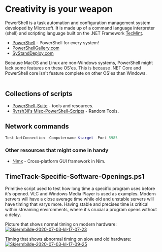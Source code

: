 # Creativity is your weapon

PowerShell is a task automation and configuration management system developed by Microsoft. It is made up of a command language interpreter (shell) and scripting language built on the .NET Framework [TecMint](https://www.tecmint.com/install-powershell-in-linux/).

- [PowerShell](https://github.com/PowerShell/PowerShell) - PowerShell for every system!
- [PowerShellGallery.com](https://www.powershellgallery.com)
- [SyStandDeploy.com](http://www.systanddeploy.com)

Because MacOS and Linux are non-Windows systems, PowerShell might lack some features on these OS'es. This is because .NET Core and PowerShell core isn't feature complete on other OS'es than Windows.
<br >
<br >

## Collections of scripts
- [PowerShell-Suite](https://github.com/FuzzySecurity/PowerShell-Suite) - tools and resources.
- [Rvrsh3ll's Misc-PowerShell-Scripts](https://github.com/rvrsh3ll/Misc-Powershell-Scripts) - Random Tools.

## Network commands
````powershell
Test-NetConnection -Computername $target -Port 5985
````

### Other resources that might come in handy
- [Nimx](https://github.com/yglukhov/nimx) - Cross-platform GUI framework in Nim.

## TimeTrack-Specific-Software-Openings.ps1
Primitive script used to test how long time a specific program uses before it's opened. VLC and Windows Media Player is used as examples. Modern servers will have a close average time while old and unstable servers will have timing that varys more. Having stable and precises time is critical within streaming environments, where it's crucial a program opens without a delay.

Picture that shows normal timing on modern hardware:  
<a href="https://imgbb.com/"><img src="https://i.ibb.co/yVwZmvD/Skjermbilde-2020-07-03-kl-17-07-23.png" alt="Skjermbilde-2020-07-03-kl-17-07-23" border="0"></a>

Timing that shows abnormal timing on slow and old hardware:  
<a href="https://imgbb.com/"><img src="https://i.ibb.co/PW4CQkC/Skjermbilde-2020-07-03-kl-17-09-25.png" alt="Skjermbilde-2020-07-03-kl-17-09-25" border="0"></a>

